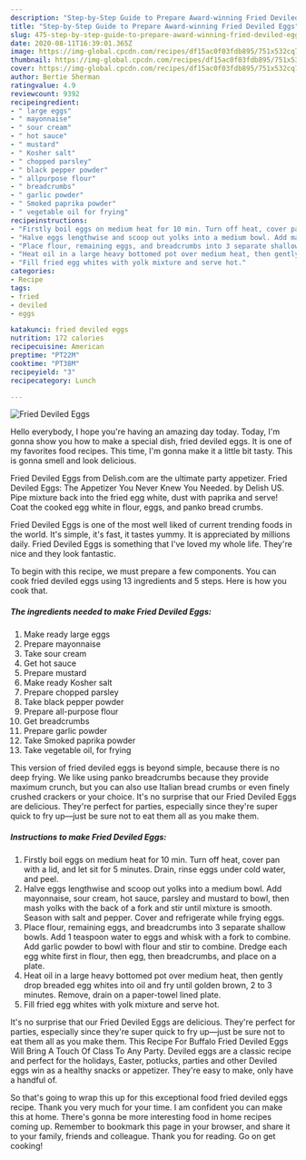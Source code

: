 ```yaml
---
description: "Step-by-Step Guide to Prepare Award-winning Fried Deviled Eggs"
title: "Step-by-Step Guide to Prepare Award-winning Fried Deviled Eggs"
slug: 475-step-by-step-guide-to-prepare-award-winning-fried-deviled-eggs
date: 2020-08-11T16:39:01.365Z
image: https://img-global.cpcdn.com/recipes/df15ac0f03fdb895/751x532cq70/fried-deviled-eggs-recipe-main-photo.jpg
thumbnail: https://img-global.cpcdn.com/recipes/df15ac0f03fdb895/751x532cq70/fried-deviled-eggs-recipe-main-photo.jpg
cover: https://img-global.cpcdn.com/recipes/df15ac0f03fdb895/751x532cq70/fried-deviled-eggs-recipe-main-photo.jpg
author: Bertie Sherman
ratingvalue: 4.9
reviewcount: 9392
recipeingredient:
- " large eggs"
- " mayonnaise"
- " sour cream"
- " hot sauce"
- " mustard"
- " Kosher salt"
- " chopped parsley"
- " black pepper powder"
- " allpurpose flour"
- " breadcrumbs"
- " garlic powder"
- " Smoked paprika powder"
- " vegetable oil for frying"
recipeinstructions:
- "Firstly boil eggs on medium heat for 10 min. Turn off heat, cover pan with a lid, and let sit for 5 minutes. Drain, rinse eggs under cold water, and peel."
- "Halve eggs lengthwise and scoop out yolks into a medium bowl. Add mayonnaise, sour cream, hot sauce, parsley and mustard to bowl, then mash yolks with the back of a fork and stir until mixture is smooth. Season with salt and pepper. Cover and refrigerate while frying eggs."
- "Place flour, remaining eggs, and breadcrumbs into 3 separate shallow bowls. Add 1 teaspoon water to eggs and whisk with a fork to combine. Add garlic powder to bowl with flour and stir to combine. Dredge each egg white first in flour, then egg, then breadcrumbs, and place on a plate."
- "Heat oil in a large heavy bottomed pot over medium heat, then gently drop breaded egg whites into oil and fry until golden brown, 2 to 3 minutes. Remove, drain on a paper-towel lined plate."
- "Fill fried egg whites with yolk mixture and serve hot."
categories:
- Recipe
tags:
- fried
- deviled
- eggs

katakunci: fried deviled eggs 
nutrition: 172 calories
recipecuisine: American
preptime: "PT22M"
cooktime: "PT38M"
recipeyield: "3"
recipecategory: Lunch

---
```



![Fried Deviled Eggs](https://img-global.cpcdn.com/recipes/df15ac0f03fdb895/751x532cq70/fried-deviled-eggs-recipe-main-photo.jpg)

Hello everybody, I hope you're having an amazing day today. Today, I'm gonna show you how to make a special dish, fried deviled eggs. It is one of my favorites food recipes. This time, I'm gonna make it a little bit tasty. This is gonna smell and look delicious.

Fried Deviled Eggs from Delish.com are the ultimate party appetizer. Fried Deviled Eggs: The Appetizer You Never Knew You Needed. by Delish US. Pipe mixture back into the fried egg white, dust with paprika and serve! Coat the cooked egg white in flour, eggs, and panko bread crumbs.

Fried Deviled Eggs is one of the most well liked of current trending foods in the world. It's simple, it's fast, it tastes yummy. It is appreciated by millions daily. Fried Deviled Eggs is something that I've loved my whole life. They're nice and they look fantastic.


To begin with this recipe, we must prepare a few components. You can cook fried deviled eggs using 13 ingredients and 5 steps. Here is how you cook that.

<!--inarticleads1-->

##### The ingredients needed to make Fried Deviled Eggs:

1. Make ready  large eggs
1. Prepare  mayonnaise
1. Take  sour cream
1. Get  hot sauce
1. Prepare  mustard
1. Make ready  Kosher salt
1. Prepare  chopped parsley
1. Take  black pepper powder
1. Prepare  all-purpose flour
1. Get  breadcrumbs
1. Prepare  garlic powder
1. Take  Smoked paprika powder
1. Take  vegetable oil, for frying


This version of fried deviled eggs is beyond simple, because there is no deep frying. We like using panko breadcrumbs because they provide maximum crunch, but you can also use Italian bread crumbs or even finely crushed crackers or your choice. It&#39;s no surprise that our Fried Deviled Eggs are delicious. They&#39;re perfect for parties, especially since they&#39;re super quick to fry up—just be sure not to eat them all as you make them. 

<!--inarticleads2-->

##### Instructions to make Fried Deviled Eggs:

1. Firstly boil eggs on medium heat for 10 min. Turn off heat, cover pan with a lid, and let sit for 5 minutes. Drain, rinse eggs under cold water, and peel.
1. Halve eggs lengthwise and scoop out yolks into a medium bowl. Add mayonnaise, sour cream, hot sauce, parsley and mustard to bowl, then mash yolks with the back of a fork and stir until mixture is smooth. Season with salt and pepper. Cover and refrigerate while frying eggs.
1. Place flour, remaining eggs, and breadcrumbs into 3 separate shallow bowls. Add 1 teaspoon water to eggs and whisk with a fork to combine. Add garlic powder to bowl with flour and stir to combine. Dredge each egg white first in flour, then egg, then breadcrumbs, and place on a plate.
1. Heat oil in a large heavy bottomed pot over medium heat, then gently drop breaded egg whites into oil and fry until golden brown, 2 to 3 minutes. Remove, drain on a paper-towel lined plate.
1. Fill fried egg whites with yolk mixture and serve hot.


It&#39;s no surprise that our Fried Deviled Eggs are delicious. They&#39;re perfect for parties, especially since they&#39;re super quick to fry up—just be sure not to eat them all as you make them. This Recipe For Buffalo Fried Deviled Eggs Will Bring A Touch Of Class To Any Party. Deviled eggs are a classic recipe and perfect for the holidays, Easter, potlucks, parties and other Deviled eggs win as a healthy snacks or appetizer. They&#39;re easy to make, only have a handful of. 

So that's going to wrap this up for this exceptional food fried deviled eggs recipe. Thank you very much for your time. I am confident you can make this at home. There's gonna be more interesting food in home recipes coming up. Remember to bookmark this page in your browser, and share it to your family, friends and colleague. Thank you for reading. Go on get cooking!
